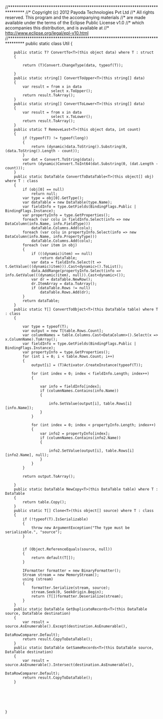 //*******************************************************************************
//* Copyright (c) 2012 Payoda Technologies Pvt Ltd
//* All rights reserved. This program and the accompanying materials
//* are made available under the terms of the Eclipse Public License v1.0
//* which accompanies this distribution, and is available at
//* http://www.eclipse.org/legal/epl-v10.html
//*******************************************************************************
public static class Util
    {

        public static T? ConvertTo<T>(this object data) where T : struct
        {

            return (T)Convert.ChangeType(data, typeof(T));

        }
        public static string[] ConvertToUpper<T>(this string[] data)
        {
            var result = from x in data
                         select x.ToUpper();
            return result.ToArray();
        }
        public static string[] ConvertToLower<T>(this string[] data)
        {
            var result = from x in data
                         select x.ToLower();
            return result.ToArray();
        }
        public static T RemoveLast<T>(this object data, int count)
        {
            if (typeof(T) != typeof(long))
            {
                return (dynamic)data.ToString().Substring(0, (data.ToString().Length - count));
            }
            var dat = Convert.ToString(data);
            return (dynamic)Convert.ToInt64(dat.Substring(0, (dat.Length - count)));
        }
        public static DataTable ConvertToDataTable<T>(this object[] obj) where T : class
        {
            if (obj[0] == null)
                return null;
            var type = obj[0].GetType();
            var dataTable = new DataTable(type.Name);
            var fieldInfo = type.GetFields(BindingFlags.Public | BindingFlags.Instance);
            var propertyInfo = type.GetProperties();
            foreach (var colu in fieldInfo.Select(info => new DataColumn(info.Name, info.FieldType)))
                dataTable.Columns.Add(colu);
            foreach (var colu in propertyInfo.Select(info => new DataColumn(info.Name, info.PropertyType)))
                dataTable.Columns.Add(colu);
            foreach (var item in obj)
            {
                if (((dynamic)item) == null)
                    return dataTable;
                var data = fieldInfo.Select(t => t.GetValue(((dynamic)item))).Cast<dynamic>().ToList();
                data.AddRange(propertyInfo.Select(info => info.GetValue(((dynamic)item), null)).Cast<dynamic>());
                var dr = dataTable.NewRow();
                dr.ItemArray = data.ToArray();
                if (dataTable.Rows != null)
                    dataTable.Rows.Add(dr);
            }
            return dataTable;
        }
        public static T[] ConvertToObject<T>(this DataTable table) where T : class
        {

            var type = typeof(T);
            var output = new T[table.Rows.Count];
            var columnNames = table.Columns.Cast<DataColumn>().Select(x => x.ColumnName).ToArray();
            var fieldInfo = type.GetFields(BindingFlags.Public | BindingFlags.Instance);
            var propertyInfo = type.GetProperties();
            for (int i = 0; i < table.Rows.Count; i++)
            {
                output[i] = (T)Activator.CreateInstance(typeof(T));

                for (int index = 0; index < fieldInfo.Length; index++)
                {

                    var info = fieldInfo[index];
                    if (columnNames.Contains(info.Name))
                    {

                        info.SetValue(output[i], table.Rows[i][info.Name]);
                    }
                }

                for (int index = 0; index < propertyInfo.Length; index++)
                {
                    var info2 = propertyInfo[index];
                    if (columnNames.Contains(info2.Name))
                    {

                        info2.SetValue(output[i], table.Rows[i][info2.Name], null);
                    }
                }
            }

            return output.ToArray();

        }
        public static DataTable NewCopy<T>(this DataTable table) where T : DataTable
        {
            return table.Copy();
        }
        public static T[] Clone<T>(this object[] source) where T : class
        {
            if (!typeof(T).IsSerializable)
            {
                throw new ArgumentException("The type must be serializable.", "source");
            }


            if (Object.ReferenceEquals(source, null))
            {
                return default(T[]);
            }

            IFormatter formatter = new BinaryFormatter();
            Stream stream = new MemoryStream();
            using (stream)
            {
                formatter.Serialize(stream, source);
                stream.Seek(0, SeekOrigin.Begin);
                return (T[])formatter.Deserialize(stream);
            }
        }
        public static DataTable GetDuplicateRecords<T>(this DataTable source, DataTable destination)
        {
            var result = source.AsEnumerable().Except(destination.AsEnumerable(),
                                                    DataRowComparer.Default);
            return result.CopyToDataTable();
        }
        public static DataTable GetSameRecords<T>(this DataTable source, DataTable destination)
        {
            var result = source.AsEnumerable().Intersect(destination.AsEnumerable(),
                                                     DataRowComparer.Default);
            return result.CopyToDataTable();
        }






    }
